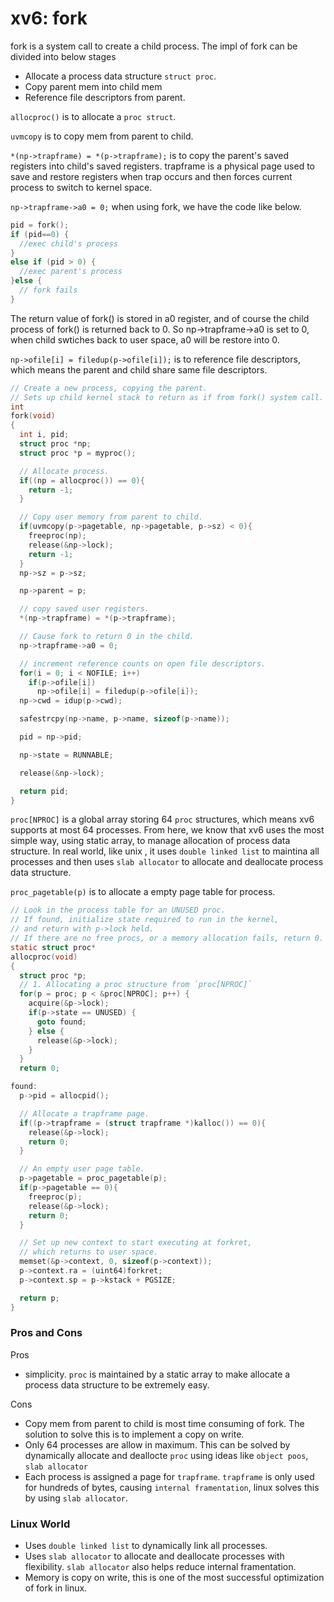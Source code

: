 # xv6: fork 

fork is a system call to create a  child process. The impl of fork can be divided into below stages

- Allocate a  process  data structure `struct proc`.
- Copy parent mem into child mem
- Reference file descriptors from parent. 


`allocproc()` is to allocate a `proc struct`. 

`uvmcopy` is to copy mem from parent to child. 

`*(np->trapframe) = *(p->trapframe);` is to copy the parent's saved registers into child's saved registers. trapframe is a physical page used to save and restore registers when trap occurs and then forces current process to switch to kernel space. 

`np->trapframe->a0 = 0;`  when using fork, we have the code like below.

```C
pid = fork();
if (pid==0) {
  //exec child's process
}
else if (pid > 0) {
  //exec parent's process
}else {
  // fork fails
}
```

The return value of fork() is stored in a0 register, and of course the child process of fork() is returned back to 0. So np->trapframe->a0 is set to 0, when child swtiches back to user space, a0 will be restore into 0.  

`np->ofile[i] = filedup(p->ofile[i]);` is to reference file descriptors, which means the parent and child share same file descriptors. 
```C
// Create a new process, copying the parent.
// Sets up child kernel stack to return as if from fork() system call.
int
fork(void)
{
  int i, pid;
  struct proc *np;
  struct proc *p = myproc();

  // Allocate process.
  if((np = allocproc()) == 0){
    return -1;
  }

  // Copy user memory from parent to child.
  if(uvmcopy(p->pagetable, np->pagetable, p->sz) < 0){
    freeproc(np);
    release(&np->lock);
    return -1;
  }
  np->sz = p->sz;

  np->parent = p;

  // copy saved user registers.
  *(np->trapframe) = *(p->trapframe);

  // Cause fork to return 0 in the child.
  np->trapframe->a0 = 0;

  // increment reference counts on open file descriptors.
  for(i = 0; i < NOFILE; i++)
    if(p->ofile[i])
      np->ofile[i] = filedup(p->ofile[i]);
  np->cwd = idup(p->cwd);

  safestrcpy(np->name, p->name, sizeof(p->name));

  pid = np->pid;

  np->state = RUNNABLE;

  release(&np->lock);

  return pid;
}
```

`proc[NPROC]` is a global array storing 64 `proc` structures, which means xv6 supports at most 64 processes. From here, we know that xv6 uses the most simple way, using static array, to manage allocation of process data structure.   In real world, like unix , it uses `double linked list` to maintina all processes and then uses `slab allocator`  to allocate and deallocate process data structure. 

`proc_pagetable(p)` is to allocate a empty page table for process. 


```C
// Look in the process table for an UNUSED proc.
// If found, initialize state required to run in the kernel,
// and return with p->lock held.
// If there are no free procs, or a memory allocation fails, return 0.
static struct proc*
allocproc(void)
{
  struct proc *p;
  // 1. Allocating a proc structure from `proc[NPROC]`
  for(p = proc; p < &proc[NPROC]; p++) {
    acquire(&p->lock);
    if(p->state == UNUSED) {
      goto found;
    } else {
      release(&p->lock);
    }
  }
  return 0;

found:
  p->pid = allocpid();

  // Allocate a trapframe page.
  if((p->trapframe = (struct trapframe *)kalloc()) == 0){
    release(&p->lock);
    return 0;
  }

  // An empty user page table.
  p->pagetable = proc_pagetable(p);
  if(p->pagetable == 0){
    freeproc(p);
    release(&p->lock);
    return 0;
  }

  // Set up new context to start executing at forkret,
  // which returns to user space.
  memset(&p->context, 0, sizeof(p->context));
  p->context.ra = (uint64)forkret;
  p->context.sp = p->kstack + PGSIZE;

  return p;
}
```

### Pros and Cons 

Pros 

- simplicity. `proc` is maintained by a static array to make allocate a process data structure to be extremely easy. 

Cons 

- Copy mem from parent to child is most time consuming of fork. The solution to solve this is to implement a copy on write. 
- Only 64 processes are allow in maximum. This can be solved by dynamically allocate and deallocte `proc` using ideas like `object poos`, `slab allocator`
- Each process is assigned a page for `trapframe`. `trapframe` is only used for hundreds of bytes, causing `internal framentation`, linux solves this by using `slab allocator`. 
  
### Linux World 

- Uses `double linked list` to dynamically link all processes. 
- Uses `slab allocator` to allocate and deallocate processes with flexibility. `slab allocator` also helps reduce internal framentation. 
- Memory is copy on write, this is one of the most successful optimization of fork in linux. 



